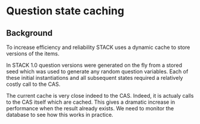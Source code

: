 # Question state caching

## Background ##

To increase efficiency and reliability STACK uses a dynamic cache to store versions of the items. 

In STACK 1.0 question versions were generated on the fly from a stored seed which was used to
generate any random question variables.  Each of these initial instantiations and all subsequent
states required a relatively costly call to the CAS.

The current cache is very close indeed to the CAS.  Indeed, it 
is actualy calls to the CAS itself which are cached.  This 
gives a dramatic increase in performance when the result 
already exists.  We need to monitor the database to see how 
this works in practice. 






